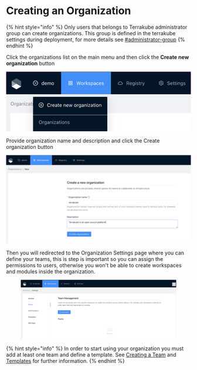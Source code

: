 # Creating an Organization

{% hint style="info" %}
Only users that belongs to Terrakube administrator group can create organizations. This group is defined in the terrakube settings during deployment, for more details see [#administrator-group](../../getting-started/security.md#administrator-group "mention")
{% endhint %}

Click the organizations list on the main menu and then click the **Create new organization** button

![](<../../.gitbook/assets/image (12) (1) (1).png>)

Provide organization name and description and click the Create organization button

![](<../../.gitbook/assets/image (13) (1).png>)

Then you will redirected to the Organization Settings page where you can define your teams, this is step is important so you can assign the permissions to users, otherwise you won't be able to create workspaces and modules inside the organization.

&#x20;

<figure><img src="../../.gitbook/assets/image (5) (3) (1).png" alt=""><figcaption></figcaption></figure>

{% hint style="info" %}
In order to start using your organization you must add at least one team and define a template. See [Creating a Team](team-management.md#creating-a-team) and [Templates](templates.md#creating-a-template) for further information.
{% endhint %}
